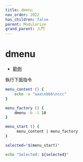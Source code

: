 ```yaml
---
title: dmenu
nav_order: 2022
has_children: false
parent: Modularize
grand_parent: 入門
---
```



# dmenu

* [範例](https://github.com/samwhelp/note-about-menu-applet/blob/gh-pages/_demo/prototype/menu-applet/demo-start/dmenu/modularize.sh)

執行下面指令

``` sh
menu_content () {
	echo -e "aaa\nbbb\nccc"
}

menu_factory () {
	dmenu -b -l 10
}

menu_start () {
	 menu_content | menu_factory
}

selected="$(menu_start)"

echo "Selected: ${selected}"
```
